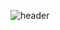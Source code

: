 ![header](https://capsule-render.vercel.app/api?type=Waving&color=c6e2ff&height=170&section=header&text=woo_ooni&fontColor=ffffff&fontSize=70&animation=fadeIn&fontAlignY=35)
